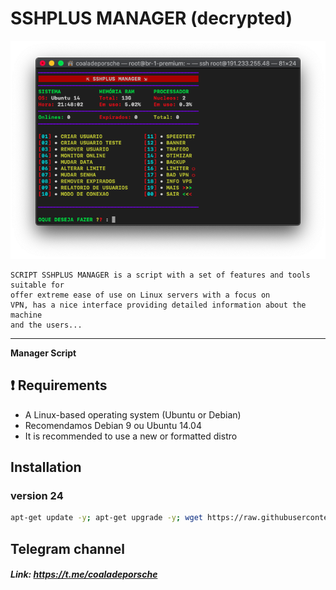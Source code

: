 # SSHPLUS MANAGER (decrypted)

![logo](https://github.com/CoalaDePorsche/SSHPLUS-MANAGER-LIFETIME/blob/master/Images/sshplus_demo.png)


```
SCRIPT SSHPLUS MANAGER is a script with a set of features and tools suitable for 
offer extreme ease of use on Linux servers with a focus on 
VPN, has a nice interface providing detailed information about the machine
and the users...
```

-------------------------------------------------------------------------------

**Manager Script**

## :heavy_exclamation_mark: Requirements

* A Linux-based operating system (Ubuntu or Debian) 
* Recomendamos Debian 9 ou Ubuntu 14.04
* It is recommended to use a new or formatted distro

## Installation

### version 24

```bash
apt-get update -y; apt-get upgrade -y; wget https://raw.githubusercontent.com/CoalaDePorsche/SSHPLUS-MANAGER-LIFETIME/master/Versions/v24/Plus; chmod +x Plus; ./Plus
```

## Telegram channel

##### Link: https://t.me/coaladeporsche
